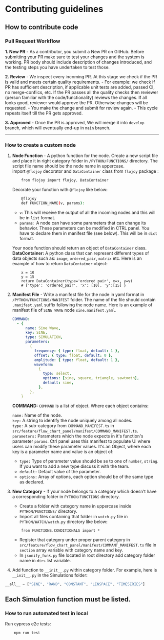 # Contributing guidelines

## How to contribute code
### Pull Request Workflow

**1. New PR** - As a contributor, you submit a New PR on GitHub. Before submitting your PR make sure to test your changes and the system is working. PR body should include description of changes introduced, and the testing steps you have undertaken to test those.

**2. Review** - We inspect
every incoming PR. At this stage we check if the PR is valid and meets certain quality
requirements. - For example: we check if PR has sufficient
description, if applicable unit tests are added, passed CI, no merge-conflics, etc. If the PR passes all the quality checks then reviewer (person familiar with the
code/functionality) reviews the changes. If all looks good, reviewer would approve the PR. Otherwise changes will be requested. - You make the change and
submit for review again. - This cycle repeats itself till the PR gets
approved.

**3. Approved** - Once the PR is approved, We will merge it into `develop` branch, which will eventually end-up in `main` branch.

---

### How to create a custom node
1.  **Node Function** - A python function for the node. Create a new script file and place it in right category folder in `/PYTHON/FUNCTIONS/`  directory. The script file name should be the node name in uppercase.  
    import `@flojoy` decorator and `DataContainer` class from `flojoy` package : 

    ```bash
        from flojoy import flojoy, DataContainer
    ```
    Decorate your function with `@flojoy` like below:
    ```bash
        @flojoy
        def FUNCTION_NAME(v, params):
    ```
    - `v`: This will receive the output of all the incoming nodes and this will be in `list` format.
    - `params:` A node can have some parameters that can change its behavior. These parameters can be modified in CTRL panel. You have to declare them in manifest file (see below). This will be in `dict` format.  

    Your node function should return an object of `DataContainer` class.   
    **DataContainer:**  A python class that can represent different types of data objects such as: `image`, `ordered_pair`, `matrix` etc. Here is an example of how to return `DataContainer` object:    
    ```code
        x = 10
        y = 15
        return DataContainer(type='ordered_pair', x=x, y=y)
        # {'type': 'ordered_pair', 'x': [10], 'y':[15] }
    ```
2.  **Manifest File** - Write a manifest file for the node in yaml format in `/PYTHON/FUNCTIONS/MANIFEST` folder. The name of the file should contain `.manifest.yaml` suffix following the node name. Here is an example of manifest file of `SINE WAVE` node `sine.manifest.yaml`.
    ```yaml
    COMMAND:
      - {
          name: Sine Wave,
          key: SINE,
          type: SIMULATION,
          parameters:
            {
              frequency: { type: float, default: 1 },
              offset: { type: float, default: 0 },
              amplitude: { type: float, default: 1 },
              waveform:
                {
                  type: select,
                  options: [sine, square, triangle, sawtooth],
                  default: sine,
                },
            },
        }
    ```
    **COMMAND:** `COMMAND` is a list of object. Where each object contains:

    `name:` Name of the node.  
    `key:` A string to identify the node uniquely among all nodes.   
    `type:` A sub-category from `COMMAND_MANIFEST.ts` in `src/feature/flow_chart_panel/manifest/COMMAND_MANIFEST.ts`.    
    `parameters:` Parameters which the node expects in it's function's parameter `params`. Ctrl panel uses this manifest to populate UI where users can modify these parameter values. It's an Object, where each key is a parameter name and value is an object of:
    - `type:` Type of parameter value should be se to one of `number`, `string`. If you want to add a new type discuss it with the team.
    - `default:` Default value of the parameter.    
    - `options:` Array of options, each option should be of the same type as declared.
    
 3. **New Category** - If your node belongs to a category which doesn't have a corresponding folder in `PYTHON/FUNCTIONS` directory. 
    - Create a folder with category name in uppercase inside `PYTHON/FUNCTIONS/` directory.
    - Import all files containing that folder in `watch.py` file in `PYTHON/WATCH/watch.py` directory like below:
    ```code
        from FUNCTIONS.CONDITIONALS import *
    ```
    - Register that category under proper parent category in `src/feature/flow_chart_panel/manifest/COMMANT_MANIFEST.ts` file in `section` array variable with category name and key.
    - In `jsonify_funk.py` file located in root directory add category folder name in `dirs` list variable.
 
4. Add function to `__init__.py` within category folder. For example, here is `__init__.py` in the Simulations folder:
```py
__all__ = ["SINE", "RAND", "CONSTANT", "LINSPACE", "TIMESERIES"]
```
Each Simulation function must be listed.
 ---
 
### How to run automated test in local

Run cypress e2e tests:
```bash
    npm run test
```



